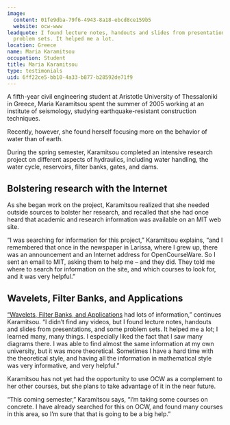 ```yaml
---
image:
  content: 01fe9dba-79f6-4943-8a18-ebcd8ce159b5
  website: ocw-www
leadquote: I found lecture notes, handouts and slides from presentations, and some
  problem sets. It helped me a lot.
location: Greece
name: Maria Karamitsou
occupation: Student
title: Maria Karamitsou
type: testimonials
uid: 6ff22ce5-bb10-4a33-b877-b28592de71f9
---
```

A fifth-year civil engineering student at Aristotle University of Thessaloniki in Greece, Maria Karamitsou spent the summer of 2005 working at an institute of seismology, studying earthquake-resistant construction techniques.

Recently, however, she found herself focusing more on the behavior of water than of earth.

During the spring semester, Karamitsou completed an intensive research project on different aspects of hydraulics, including water handling, the water cycle, reservoirs, filter banks, gates, and dams.

## **Bolstering research with the Internet**

As she began work on the project, Karamitsou realized that she needed outside sources to bolster her research, and recalled that she had once heard that academic and research information was available on an MIT web site.

“I was searching for information for this project,” Karamitsou explains, “and I remembered that once in the newspaper in Larissa, where I grew up, there was an announcement and an Internet address for OpenCourseWare. So I sent an email to MIT, asking them to help me – and they did. They told me where to search for information on the site, and which courses to look for, and it was very helpful.”

## **Wavelets, Filter Banks, and Applications**

[“Wavelets, Filter Banks, and Applications](https://ocw.mit.edu/courses/mathematics/18-327-wavelets-filter-banks-and-applications-spring-2003) had lots of information,” continues Karamitsou. “I didn’t find any videos, but I found lecture notes, handouts and slides from presentations, and some problem sets. It helped me a lot; I learned many, many things. I especially liked the fact that I saw many diagrams there. I was able to find almost the same information at my own university, but it was more theoretical. Sometimes I have a hard time with the theoretical style, and having all the information in mathematical style was very informative, and very helpful.”

Karamitsou has not yet had the opportunity to use OCW as a complement to her other courses, but she plans to take advantage of it in the near future.

“This coming semester,” Karamitsou says, “I’m taking some courses on concrete. I have already searched for this on OCW, and found many courses in this area, so I’m sure that that is going to be a big help.”